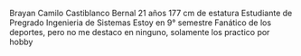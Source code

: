 Brayan Camilo Castiblanco Bernal
21 años
177 cm de estatura
Estudiante de Pregrado
Ingenieria de Sistemas
Estoy en 9° semestre
Fanático de los deportes, pero no me destaco en ninguno, solamente los practico por hobby
